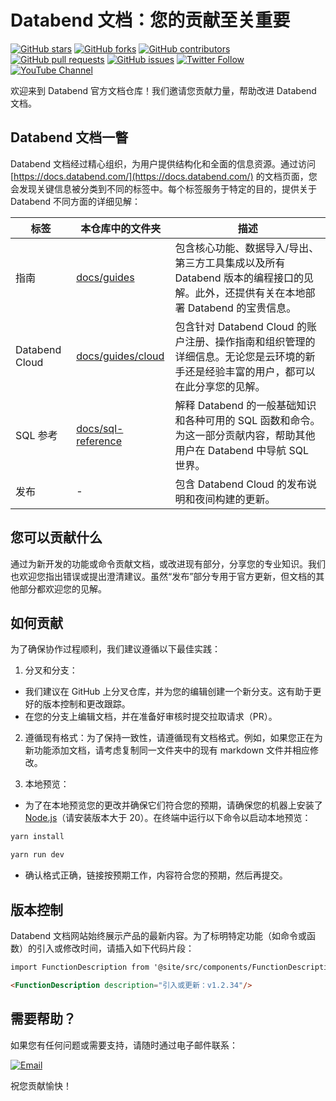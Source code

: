 # Databend 文档：您的贡献至关重要

[![GitHub stars](https://img.shields.io/github/stars/datafuselabs/databend-docs.svg?style=social&label=Stars)](https://github.com/datafuselabs/databend-docs/stargazers)
[![GitHub forks](https://img.shields.io/github/forks/datafuselabs/databend-docs.svg?style=social&label=Forks)](https://github.com/datafuselabs/databend-docs/network/members)
[![GitHub contributors](https://img.shields.io/github/contributors/datafuselabs/databend-docs.svg)](https://github.com/datafuselabs/databend-docs/graphs/contributors)
[![GitHub pull requests](https://img.shields.io/github/issues-pr/datafuselabs/databend-docs.svg)](https://github.com/datafuselabs/databend-docs/pulls)
[![GitHub issues](https://img.shields.io/github/issues/datafuselabs/databend-docs.svg)](https://github.com/datafuselabs/databend-docs/issues)
[![Twitter Follow](https://img.shields.io/twitter/follow/DatabendLabs?style=social)](https://twitter.com/DatabendLabs)
[![YouTube Channel](https://img.shields.io/badge/YouTube-Subscribe-red?style=flat&logo=youtube)](https://www.youtube.com/@DatabendLabs)

欢迎来到 Databend 官方文档仓库！我们邀请您贡献力量，帮助改进 Databend 文档。

## Databend 文档一瞥

Databend 文档经过精心组织，为用户提供结构化和全面的信息资源。通过访问 [https://docs.databend.com/](https://docs.databend.com/) 的文档页面，您会发现关键信息被分类到不同的标签中。每个标签服务于特定的目的，提供关于 Databend 不同方面的详细见解：

| 标签            | 本仓库中的文件夹                                                                                      | 描述                                                                                                                                                                                                                          |
| -------------- | ---------------------------------------------------------------------------------------------------- | ------------------------------------------------------------------------------------------------------------------------------------------------------------------------------------------------------------------------------------ |
| 指南            | [docs/guides](https://github.com/datafuselabs/databend-docs/tree/main/docs/en/guides)                | 包含核心功能、数据导入/导出、第三方工具集成以及所有 Databend 版本的编程接口的见解。此外，还提供有关在本地部署 Databend 的宝贵信息。 |
| Databend Cloud | [docs/guides/cloud](https://github.com/datafuselabs/databend-docs/tree/main/docs/en/guides/20-cloud) | 包含针对 Databend Cloud 的账户注册、操作指南和组织管理的详细信息。无论您是云环境的新手还是经验丰富的用户，都可以在此分享您的见解。 |
| SQL 参考        | [docs/sql-reference](https://github.com/datafuselabs/databend-docs/tree/main/docs/en/sql-reference)  | 解释 Databend 的一般基础知识和各种可用的 SQL 函数和命令。为这一部分贡献内容，帮助其他用户在 Databend 中导航 SQL 世界。                                                   |
| 发布            | -                                                                                                    | 包含 Databend Cloud 的发布说明和夜间构建的更新。                                                                                                                                                             |

## 您可以贡献什么

通过为新开发的功能或命令贡献文档，或改进现有部分，分享您的专业知识。我们也欢迎您指出错误或提出澄清建议。虽然“发布”部分专用于官方更新，但文档的其他部分都欢迎您的见解。

## 如何贡献

为了确保协作过程顺利，我们建议遵循以下最佳实践：

1. 分叉和分支：

- 我们建议在 GitHub 上分叉仓库，并为您的编辑创建一个新分支。这有助于更好的版本控制和更改跟踪。
- 在您的分支上编辑文档，并在准备好审核时提交拉取请求（PR）。

2. 遵循现有格式：为了保持一致性，请遵循现有文档格式。例如，如果您正在为新功能添加文档，请考虑复制同一文件夹中的现有 markdown 文件并相应修改。

3. 本地预览：

- 为了在本地预览您的更改并确保它们符合您的预期，请确保您的机器上安装了 [Node.js](https://nodejs.org/)（请安装版本大于 20）。在终端中运行以下命令以启动本地预览：

```bash
yarn install
```

```bash
yarn run dev
```

- 确认格式正确，链接按预期工作，内容符合您的预期，然后再提交。

## 版本控制

Databend 文档网站始终展示产品的最新内容。为了标明特定功能（如命令或函数）的引入或修改时间，请插入如下代码片段：

```markdown
import FunctionDescription from '@site/src/components/FunctionDescription';

<FunctionDescription description="引入或更新：v1.2.34"/>
```

## 需要帮助？

如果您有任何问题或需要支持，请随时通过电子邮件联系：

[![Email](https://img.shields.io/badge/Email-soyeric128%40yahoo.com-blue?style=flat-square&logo=yahoo-mail)](mailto:soyeric128@yahoo.com)

祝您贡献愉快！